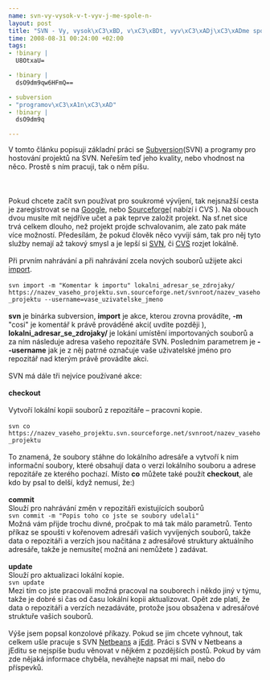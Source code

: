 ```yaml
--- 
name: svn-vy-vysok-v-t-vyv-j-me-spole-n-
layout: post
title: "SVN - Vy, vysok\xC3\xBD, v\xC3\xBDt, vyv\xC3\xADj\xC3\xADme spole\xC4\x8Dn\xC4\x9B"
time: 2008-08-31 00:24:00 +02:00
tags: 
- !binary |
  U8OtxaU=

- !binary |
  dsO9dm9qw6HFmQ==

- subversion
- "programov\xC3\xA1n\xC3\xAD"
- !binary |
  dsO9dm9q

---
```

<!--texy-->V tomto článku popisuji základní práci se <a href="http://en.wikipedia.org/wiki/Subversion_(software)">Subversion</a>(SVN) a programy pro hostování projektů na SVN. Neřeším teď jeho kvality, nebo vhodnost na něco. Prostě s ním pracuji, tak o něm píšu.<br/><br/><a name='more'></a><br/><br/>Pokud chcete začít svn používat pro soukromé vývíjení, tak nejsnažší cesta je zaregistrovat se na <a href="http://code.google.com/hosting/createProject">Google</a>, nebo <a title="Registrace na sf.net" href="http://sourceforge.net/account/registration/">Sourceforge</a>( nabízí i CVS ). Na obouch dvou musíte mít nejdříve učet a pak teprve založit projekt. Na sf.net sice trvá celkem dlouho, než projekt projde schvalovanim, ale zato pak máte více možností. Předesílám, že pokud člověk něco vyvíjí sám, tak pro něj tyto služby nemají až takový smysl a je lepší si <a title="Popis instalace Subversion" href="http://svnbook.red-bean.com/en/1.4/svn.intro.install.html">SVN</a>, či <a title="Popis instalace CVS" href="http://www.idevelopment.info/data/Programming/change_management/unix_cvs/PROGRAMMING_Installing_CVS.shtml">CVS</a> rozjet lokálně.<br/><br/>Při prvním nahrávání a při nahrávání zcela nových souborů užijete akci <a title="Detailní popis akce import" href="http://svnbook.red-bean.com/en/1.0/re12.html">import</a>.<br/><br/><code>svn import -m "Komentar k importu" lokalni_adresar_se_zdrojaky/  https://nazev_vaseho_projektu.svn.sourceforge.net/svnroot/nazev_vaseho_projektu --username=vase_uzivatelske_jmeno</code><br/><br/><strong>svn</strong> je binárka subversion, <strong>import</strong> je akce, kterou zrovna provádíte, <strong>-m</strong> "cosi" je komentář k právě prováděné akci( uvdíte později ), <strong>lokalni_adresar_se_zdrojaky/</strong> je lokání umístění importovaných souborů a za ním následuje adresa vašeho repozitáře SVN. Posledním parametrem je <strong>--username</strong> jak je z něj patrné označuje vaše uživatelské jméno pro repozitář nad kterým právě provádíte akci.<br/><br/>SVN má dále tři nejvíce používané akce:<br/><br/><strong>checkout</strong><br/><br/>Vytvoří lokální kopii souborů z repozitáře &ndash; pracovni kopie.<br/><br/><code>svn co https://nazev_vaseho_projektu.svn.sourceforge.net/svnroot/nazev_vaseho_projektu</code><br/><br/>To znamená, že soubory stáhne do lokálního adresáře a vytvoří k nim informační soubory, které obsahují data o verzi lokálního souboru a adrese repozitáře ze kterého pochazí. Místo <strong>co</strong> můžete také použít <strong>checkout</strong>, ale kdo by psal to delší, když nemusí, že:)<br/><br/><strong>commit</strong><br/>Slouží pro nahrávání změn v repozitáři existujících souborů<br/><code>svn commit -m "Popis toho co jste se soubory udelali"</code><br/>Možná vám přijde trochu divné, pročpak to má tak málo parametrů. Tento příkaz se spoušti v kořenovem adresáři vašich vyvíjených souborů, takže data o repozitáři a verzích jsou načitána z adresářové struktury aktuálního adresáře, takže je nemusíte( možná ani nemůžete ) zadávat.<br/><br/><strong>update</strong><br/>Slouží pro aktualizaci lokální kopie.<br/><code>svn update</code><br/>Mezi tím co jste pracovali možná pracoval na souborech i někdo jiný v týmu, takže je dobré si čas od času lokální kopii aktualizovat. Opět zde platí, že data o repozitáři a verzích nezadáváte, protože jsou obsažena v adresářové struktuře vašich souborů.<br/><br/>Výše jsem popsal konzolové příkazy. Pokud se jim chcete vyhnout, tak celkem ušle pracuje s SVN <a title="Netbens ke stažení" href="http://www.netbeans.org/downloads/">Netbeans</a> a <a title="jEdit ke stažení" href="http://www.jedit.org/index.php?page=download">jEdit</a>. Práci s SVN v Netbeans a jEditu se nejspíše budu věnovat v nějkém z pozdějších postů. Pokud by vám zde nějaká informace chyběla, neváhejte napsat mi mail, nebo do příspevků.

